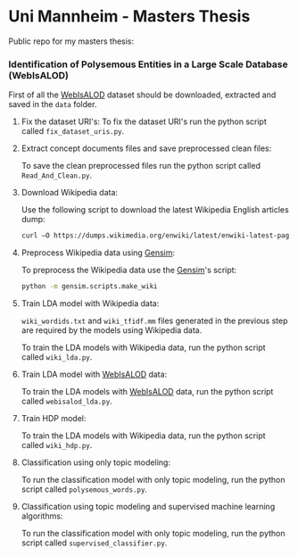 # Uni Mannheim - Masters Thesis
Public repo for my masters thesis:

### Identification of Polysemous Entities in a Large Scale Database (WebIsALOD)

First of all the [WebIsALOD](http://data.dws.informatik.uni-mannheim.de/webisa/webisalod-instances.nq.gz) dataset should be downloaded, extracted and saved in the `data` folder.

1. Fix the dataset URI's:
     To fix the dataset URI's run the python script called `fix_dataset_uris.py`.

2. Extract concept documents files and save preprocessed clean files:

   To save the clean preprocessed files run the python script called `Read_And_Clean.py`.

3. Download Wikipedia data:

   Use the following script to download the latest Wikipedia English articles dump:

   ```bash
   curl –O https://dumps.wikimedia.org/enwiki/latest/enwiki-latest-pages-articles.xml.bz2
   ```

4. Preprocess Wikipedia data using [Gensim](<https://radimrehurek.com/gensim/index.html>):

   To preprocess the Wikipedia data use the [Gensim](<https://radimrehurek.com/gensim/index.html>)'s script: 

   ```bash
   python -m gensim.scripts.make_wiki
   ```

5. Train LDA model with Wikipedia data:

   `wiki_wordids.txt` and `wiki_tfidf.mm` files generated in the previous step are required by the models using Wikipedia data.

   To train the LDA models with Wikipedia data, run the python script called `wiki_lda.py`.

6. Train LDA model with [WebIsALOD](http://data.dws.informatik.uni-mannheim.de/webisa/webisalod-instances.nq.gz) data:

     To train the LDA models with [WebIsALOD](http://data.dws.informatik.uni-mannheim.de/webisa/webisalod-instances.nq.gz) data, run the python script called `webisalod_lda.py`.

7. Train HDP model:

     To train the LDA models with Wikipedia data, run the python script called `wiki_hdp.py`.

8. Classification using only topic modeling:

     To run the classification model with only topic modeling, run the python script called `polysemous_words.py`.

9. Classification using topic modeling and supervised machine learning algorithms:

     To run the classification model with only topic modeling, run the python script called `supervised_classifier.py`.
